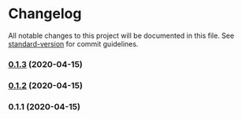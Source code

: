 # Changelog

All notable changes to this project will be documented in this file. See [standard-version](https://github.com/conventional-changelog/standard-version) for commit guidelines.

### [0.1.3](https://github.com/virginiarcruz/fastfeet-web/compare/v0.1.2...v0.1.3) (2020-04-15)

### [0.1.2](https://github.com/virginiarcruz/fastfeet-web/compare/v0.1.1...v0.1.2) (2020-04-15)

### 0.1.1 (2020-04-15)
